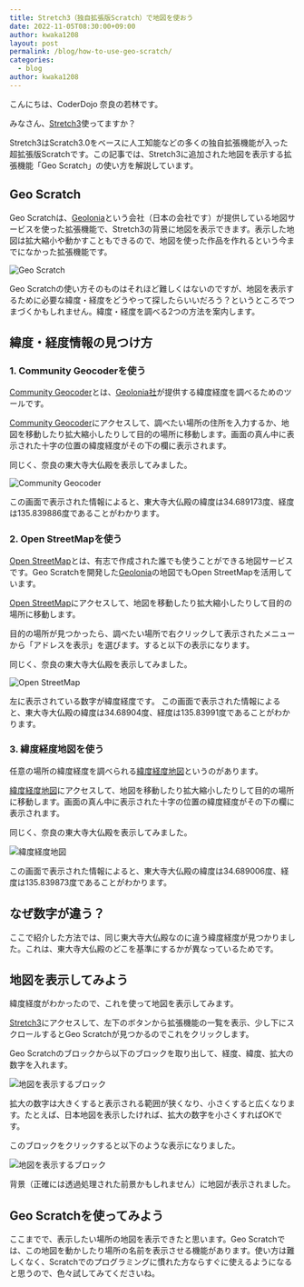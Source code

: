 ```yaml
---
title: Stretch3（独自拡張版Scratch）で地図を使おう
date: 2022-11-05T08:30:00+09:00
author: kwaka1208
layout: post
permalink: /blog/how-to-use-geo-scratch/
categories:
  - blog
author: kwaka1208
---
```

こんにちは、CoderDojo 奈良の若林です。

みなさん、[Stretch3](https://stretch3.github.io/)使ってますか？

Stretch3はScratch3.0をベースに人工知能などの多くの独自拡張機能が入った超拡張版Scratchです。この記事では、Stretch3に追加された地図を表示する拡張機能「Geo Scratch」の使い方を解説しています。

## Geo Scratch
Geo Scratchは、[Geolonia](https://geolonia.com/)という会社（日本の会社です）が提供している地図サービスを使った拡張機能で、Stretch3の背景に地図を表示できます。表示した地図は拡大縮小や動かすこともできるので、地図を使った作品を作れるという今までになかった拡張機能です。

![Geo Scratch](/assets/images/2022/geo-scratch.png)

Geo Scratchの使い方そのものはそれほど難しくはないのですが、地図を表示するために必要な緯度・経度をどうやって探したらいいだろう？というところでつまづくかもしれません。緯度・経度を調べる2つの方法を案内します。

## 緯度・経度情報の見つけ方

### 1. Community Geocoderを使う
[Community Geocoder](https://community-geocoder.geolonia.com/)とは、[Geolonia社](https://geolonia.com/)が提供する緯度経度を調べるためのツールです。

[Community Geocoder](https://community-geocoder.geolonia.com/)にアクセスして、調べたい場所の住所を入力するか、地図を移動したり拡大縮小したりして目的の場所に移動します。画面の真ん中に表示された十字の位置の緯度経度がその下の欄に表示されます。

同じく、奈良の東大寺大仏殿を表示してみました。

![Community Geocoder](/assets/images/2022/community-geocoder.png)

この画面で表示された情報によると、東大寺大仏殿の緯度は34.689173度、経度は135.839886度であることがわかります。

### 2. Open StreetMapを使う
[Open StreetMap](https://www.openstreetmap.org/)とは、有志で作成された誰でも使うことができる地図サービスです。Geo Scratchを開発した[Geolonia](https://geolonia.com/)の地図でもOpen StreetMapを活用しています。

[Open StreetMap](https://www.openstreetmap.org/)にアクセスして、地図を移動したり拡大縮小したりして目的の場所に移動します。

目的の場所が見つかったら、調べたい場所で右クリックして表示されたメニューから「アドレスを表示」を選びます。すると以下の表示になります。

同じく、奈良の東大寺大仏殿を表示してみました。

![Open StreetMap](/assets/images/2022/OpenStreetMap.png)

左に表示されている数字が緯度経度です。
この画面で表示された情報によると、東大寺大仏殿の緯度は34.68904度、経度は135.83991度であることがわかります。

### 3. 緯度経度地図を使う
任意の場所の緯度経度を調べられる[緯度経度地図](https://fukuno.jig.jp/app/map/latlng/)というのがあります。

[緯度経度地図](https://fukuno.jig.jp/app/map/latlng/)にアクセスして、地図を移動したり拡大縮小したりして目的の場所に移動します。画面の真ん中に表示された十字の位置の緯度経度がその下の欄に表示されます。

同じく、奈良の東大寺大仏殿を表示してみました。

![緯度経度地図](/assets/images/2022/lat-lon-map.png)

この画面で表示された情報によると、東大寺大仏殿の緯度は34.689006度、経度は135.839873度であることがわかります。

## なぜ数字が違う？
ここで紹介した方法では、同じ東大寺大仏殿なのに違う緯度経度が見つかりました。これは、東大寺大仏殿のどこを基準にするかが異なっているためです。

## 地図を表示してみよう
緯度経度がわかったので、これを使って地図を表示してみます。

[Stretch3](https://stretch3.github.io/)にアクセスして、左下のボタンから拡張機能の一覧を表示、少し下にスクロールするとGeo Scratchが見つかるのでこれをクリックします。

Geo Scratchのブロックから以下のブロックを取り出して、経度、緯度、拡大の数字を入れます。

![地図を表示するブロック](/assets/images/2022/geo-scratch-block.png)

拡大の数字は大きくすると表示される範囲が狭くなり、小さくすると広くなります。たとえば、日本地図を表示したければ、拡大の数字を小さくすればOKです。

このブロックをクリックすると以下のような表示になりました。

![地図を表示するブロック](/assets/images/2022/daibutsuden.png)

背景（正確には透過処理された前景かもしれません）に地図が表示されました。

## Geo Scratchを使ってみよう
ここまでで、表示したい場所の地図を表示できたと思います。Geo Scratchでは、この地図を動かしたり場所の名前を表示させる機能があります。使い方は難しくなく、Scratchでのプログラミングに慣れた方ならすぐに使えるようになると思うので、色々試してみてくださいね。